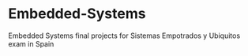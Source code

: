 # Embedded-Systems
Embedded Systems final projects for Sistemas Empotrados y Ubiquitos exam in Spain
